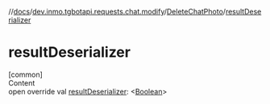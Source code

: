 //[docs](../../../index.md)/[dev.inmo.tgbotapi.requests.chat.modify](../index.md)/[DeleteChatPhoto](index.md)/[resultDeserializer](result-deserializer.md)



# resultDeserializer  
[common]  
Content  
open override val [resultDeserializer](result-deserializer.md): <[Boolean](https://kotlinlang.org/api/latest/jvm/stdlib/kotlin/-boolean/index.html)>  



